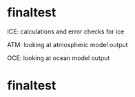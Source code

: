 # finaltest

ICE: calculations and error checks for ice

ATM: looking at atmospheric model output

OCE: looking at ocean model output
# finaltest
